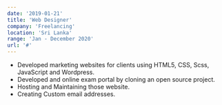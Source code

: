 ```yaml
---
date: '2019-01-21'
title: 'Web Designer'
company: 'Freelancing'
location: 'Sri Lanka'
range: 'Jan - December 2020'
url: '#'
---
```


- Developed marketing websites for clients using HTML5, CSS, Scss, JavaScript and Wordpress.
- Developed and online exam portal by cloning an open source project.
- Hosting and Maintaining those website.
- Creating Custom email addresses.
